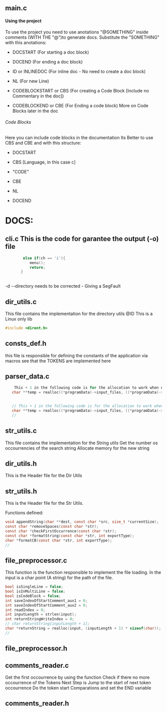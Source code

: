 ## main.c 

#### Using the project 
 To use the project you need to use anotations "@SOMETHING" inside comments (WITH THE "@")to generate docs. Substitute the "SOMETHING" with this anotations: 
 
 - DOCSTART (For starting a doc block) 
 
 - DOCEND (For ending a doc block) 
 
 - ID or INLINEDOC (For inline doc - No need to create a doc block) 
 
 - NL (For new Line) 
 
 - CODEBLOCKSTART or CBS (For creating a Code Block [Include no Commentary in the doc]) 
 
 - CODEBLOCKEND or CBE (For Ending a code block) 
 More on Code Blocks later in the doc 
 ###### Code Blocks 
 Here you can include code blocks in the documentation Its Better to use CBS and CBE and with this structure: 
 
 - DOCSTART 
 
 - CBS [Language, in this case c] 
 
 - "CODE" 
 
 - CBE 
 
 - NL 
 
 - DOCEND 

# DOCS:

## cli.c This is the code for garantee the output (-o) file 
``` c
        else if(ch == 'i'){
           menu();
           return;
       }
       
```
 -d --directory needs to be corrected - Giving a SegFault
## dir_utils.c 
 This file contains the implementation for the directory utils 
 @ID This is a Linux only lib 
 
```c
#include <dirent.h>
```
## consts_def.h 
 this file is responsible for defining the constants of the application via macros see that the TOKENS are implemented here 
## parser_data.c 
 
``` c
    This + 1 in the following code is for the allocation to work when number_of_files = 0;
   char **temp = realloc((*programData)->input_files, ((*programData)->number_of_files + 1) * sizeof(char *));
   
```
``` c
   // This + 1 in the following code is for the allocation to work when number_of_files = 0;
   char **temp = realloc((*programData)->input_files, ((*programData)->number_of_files + 1) * sizeof(char *));
   //
```
## str_utils.c 
 This file contains the implementation for the String utils 
 Get the number os occourrencies of the search string 
 Allocate memory for the new string 
## dir_utils.h 
 This is the Header file for the Dir Utils 
## str_utils.h 
 This is the Header file for the Str Utils. 
 
 Functions defined: 
``` c
void appendString(char **dest, const char *src, size_t *currentSize);
const char *removeSpaces(const char *str);
const char *checkFirstOccurrence(const char *str);
const char *formatString(const char *str, int exportType);
char *formatCB(const char *str, int exportType);
// 
```
## file_preprocessor.c 
 This function is the function responsible to implement the file loading.
 In the input is a char point (A string) for the path of the file. 
 
``` c
bool isSingleLine = false;
bool isInMultiLine = false;
bool isCodeBlock = false;
int saveIndexOfStartComment_aux1 = 0;
int saveIndexOfStartComment_aux2 = 0;
int readIndex = 0;
int inputLength = strlen(input);
int returnStringWriteIndex = 0;
// char returnString[inputLength + 1];
char *returnString = realloc(input, (inputLength + 1) * sizeof(char));
// 
```
## file_preprocessor.h 
## comments_reader.c 
 Get the first occourrence by using the function Check if there no more occourrence of the Tokens Next Step is Jump to the start of next token occourrence Do the token start Comparations and set the END variable 
## comments_reader.h 
